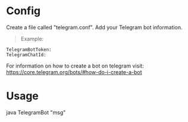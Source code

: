 # Config
Create a file called "telegram.conf".
Add your Telegram bot information.
>Example:
~~~
TelegramBotToken:
TelegramChatId:
~~~

For information on how to create a bot on telegram visit: https://core.telegram.org/bots/#how-do-i-create-a-bot

# Usage 
java TelegramBot "msg"

